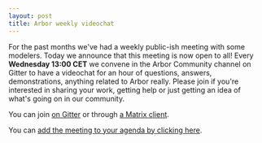 ```yaml
---
layout: post
title: Arbor weekly videochat
---
```


For the past months we've had a weekly public-ish meeting with some modelers. Today we announce that this meeting is now open to all! Every **Wednesday 13:00 CET** we convene in the Arbor Community channel on Gitter to have a videochat for an hour of questions, answers, demonstrations, anything related to Arbor really. Please join if you're interested in sharing your work, getting help or just getting an idea of what's going on in our community.

You can join [on Gitter](https://gitter.im/arbor-sim/community) or through [a Matrix client](https://matrix.to/#/#arbor-office-hours:gitter.im).

You can [add the meeting to your agenda by clicking here](/weekly-meet.ics).
